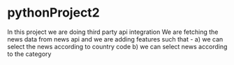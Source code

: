 # pythonProject2
In this project we are doing third party api integration
We are fetching the news data from news api and we are adding features such that -
  a) we can select the news according to country code
  b) we can select news according to the category
  

